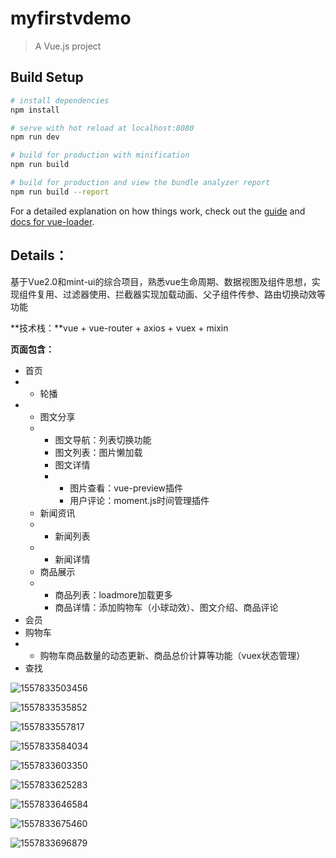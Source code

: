 # myfirstvdemo

> A Vue.js project

## Build Setup

``` bash
# install dependencies
npm install

# serve with hot reload at localhost:8080
npm run dev

# build for production with minification
npm run build

# build for production and view the bundle analyzer report
npm run build --report
```

For a detailed explanation on how things work, check out the [guide](http://vuejs-templates.github.io/webpack/) and [docs for vue-loader](http://vuejs.github.io/vue-loader).

## Details：

基于Vue2.0和mint-ui的综合项目，熟悉vue生命周期、数据视图及组件思想，实现组件复用、过滤器使用、拦截器实现加载动画、父子组件传参、路由切换动效等功能

**技术栈：**vue + vue-router + axios + vuex + mixin

**页面包含：**

- 首页 
- - 轮播
- - 图文分享
  - - 图文导航：列表切换功能
    - 图文列表：图片懒加载
    - 图文详情
    - - 图片查看：vue-preview插件
      - 用户评论：moment.js时间管理插件
  - 新闻资讯
  - - 新闻列表
  - - 新闻详情
  - 商品展示
  - - 商品列表：loadmore加载更多
    - 商品详情：添加购物车（小球动效）、图文介绍、商品评论
- 会员 
- 购物车
- - 购物车商品数量的动态更新、商品总价计算等功能（vuex状态管理）
- 查找 

![1557833503456](C:\Users\user\AppData\Local\Temp\1557833503456.png)

![1557833535852](C:\Users\user\AppData\Local\Temp\1557833535852.png)

![1557833557817](C:\Users\user\AppData\Local\Temp\1557833557817.png)

![1557833584034](C:\Users\user\AppData\Local\Temp\1557833584034.png)

![1557833603350](C:\Users\user\AppData\Local\Temp\1557833603350.png)

![1557833625283](C:\Users\user\AppData\Local\Temp\1557833625283.png)

![1557833646584](C:\Users\user\AppData\Local\Temp\1557833646584.png)

![1557833675460](C:\Users\user\AppData\Local\Temp\1557833675460.png)



![1557833696879](C:\Users\user\AppData\Local\Temp\1557833696879.png)